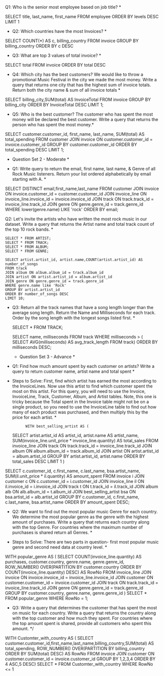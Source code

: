  Q1: Who is the senior most employee based on job title? *

SELECT title, last_name, first_name 
FROM employee
ORDER BY levels DESC
LIMIT 1


* Q2: Which countries have the most Invoices? *

SELECT COUNT(*) AS c, billing_country 
FROM invoice
GROUP BY billing_country
ORDER BY c DESC


* Q3: What are top 3 values of total invoice? *

SELECT total 
FROM invoice
ORDER BY total DESC


* Q4: Which city has the best customers? We would like to throw a promotional Music Festival in the city we made the most money. 
Write a query that returns one city that has the highest sum of invoice totals. 
Return both the city name & sum of all invoice totals *

SELECT billing_city,SUM(total) AS InvoiceTotal
FROM invoice
GROUP BY billing_city
ORDER BY InvoiceTotal DESC
LIMIT 1;


* Q5: Who is the best customer? The customer who has spent the most money will be declared the best customer. 
Write a query that returns the person who has spent the most money.*

SELECT customer.customer_id, first_name, last_name, SUM(total) AS total_spending
FROM customer
JOIN invoice ON customer.customer_id = invoice.customer_id
GROUP BY customer.customer_id
ORDER BY total_spending DESC
LIMIT 1;




* Question Set 2 - Moderate *

* Q1: Write query to return the email, first name, last name, & Genre of all Rock Music listeners. 
Return your list ordered alphabetically by email starting with A. *

SELECT DISTINCT email,first_name,last_name
FROM customer
JOIN invoice ON invoice.customer_id = customer.customer_id
JOIN invoice_line ON invoice_line.invoice_id = invoice.invoice_id
JOIN track ON track.track_id = invoice_line.track_id
JOIN genre ON genre.genre_id = track.genre_id
WHERE lower(genre.name) LIKE 'rock'
ORDER BY email;

 Q2: Let's invite the artists who have written the most rock music in our dataset. 
Write a query that returns the Artist name and total track count of the top 10 rock bands. *
    
	SELECT * FROM ARTIST;
    SELECT * FROM TRACK;
	SELECT * FROM ALBUM;
	SELECT * FROM GENRE;

	SELECT artist.artist_id, artist.name,COUNT(artist.artist_id) AS number_of_songs
    FROM track
    JOIN album ON album.album_id = track.album_id
    JOIN artist ON artist.artist_id = album.artist_id
    JOIN genre ON genre.genre_id = track.genre_id
    WHERE genre.name like 'Rock'
    GROUP BY artist.artist_id
    ORDER BY number_of_songs DESC
    LIMIT 10;

* Q3: Return all the track names that have a song length longer than the average song length. 
Return the Name and Milliseconds for each track. Order by the song length with the longest songs listed first. *

  SELECT * FROM TRACK;
  
  SELECT name, milliseconds
  FROM track
  WHERE milliseconds > (
  SELECT AVG(milliseconds) AS avg_track_length
  FROM track)
  ORDER BY milliseconds DESC;

  * Question Set 3 - Advance *

* Q1: Find how much amount spent by each customer on artists? Write a query to return customer name, artist name and total spent *

* Steps to Solve: First, find which artist has earned the most according to the InvoiceLines. Now use this artist to find 
which customer spent the most on this artist. For this query, you will need to use the Invoice, InvoiceLine, Track, Customer, 
Album, and Artist tables. Note, this one is tricky because the Total spent in the Invoice table might not be on a single product, 
so you need to use the InvoiceLine table to find out how many of each product was purchased, and then multiply this by the price
for each artist. *

            WITH best_selling_artist AS (
	SELECT 
		artist.artist_id AS artist_id, 
		artist.name AS artist_name, 
		SUM(invoice_line.unit_price * invoice_line.quantity) AS total_sales
	FROM invoice_line
	JOIN track ON track.track_id = invoice_line.track_id
	JOIN album ON album.album_id = track.album_id
	JOIN artist ON artist.artist_id = album.artist_id
	GROUP BY artist.artist_id, artist.name
	ORDER BY total_sales DESC
	LIMIT 1
)

SELECT 
	c.customer_id, 
	c.first_name, 
	c.last_name, 
	bsa.artist_name, 
	SUM(il.unit_price * il.quantity) AS amount_spent
FROM invoice i
JOIN customer c ON c.customer_id = i.customer_id
JOIN invoice_line il ON il.invoice_id = i.invoice_id
JOIN track t ON t.track_id = il.track_id
JOIN album alb ON alb.album_id = t.album_id
JOIN best_selling_artist bsa ON bsa.artist_id = alb.artist_id
GROUP BY c.customer_id, c.first_name, c.last_name, bsa.artist_name
ORDER BY amount_spent DESC;

   

* Q2: We want to find out the most popular music Genre for each country. We determine the most popular genre as the genre 
with the highest amount of purchases. Write a query that returns each country along with the top Genre. For countries where 
the maximum number of purchases is shared return all Genres. *

* Steps to Solve:  There are two parts in question- first most popular music genre and second need data at country level. *

WITH popular_genre AS 
(
    SELECT 
        COUNT(invoice_line.quantity) AS purchases, 
        customer.country, 
        genre.name, 
        genre.genre_id, 
        ROW_NUMBER() OVER(PARTITION BY customer.country ORDER BY COUNT(invoice_line.quantity) DESC) AS RowNo
    FROM invoice_line 
    JOIN invoice ON invoice.invoice_id = invoice_line.invoice_id
    JOIN customer ON customer.customer_id = invoice.customer_id
    JOIN track ON track.track_id = invoice_line.track_id
    JOIN genre ON genre.genre_id = track.genre_id
    GROUP BY customer.country, genre.name, genre.genre_id
)
SELECT * 
FROM popular_genre 
WHERE RowNo = 1;




* Q3: Write a query that determines the customer that has spent the most on music for each country. 
Write a query that returns the country along with the top customer and how much they spent. 
For countries where the top amount spent is shared, provide all customers who spent this amount. */


WITH Customter_with_country AS (
		SELECT customer.customer_id,first_name,last_name,billing_country,SUM(total) AS total_spending,
	    ROW_NUMBER() OVER(PARTITION BY billing_country ORDER BY SUM(total) DESC) AS RowNo 
		FROM invoice
		JOIN customer ON customer.customer_id = invoice.customer_id
		GROUP BY 1,2,3,4
		ORDER BY 4 ASC,5 DESC)
SELECT * FROM Customter_with_country WHERE RowNo <= 1
